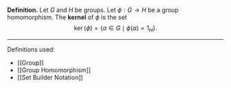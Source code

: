 **Definition.** Let $G$ and $H$ be groups. Let $\phi:G\to H$ be a group homomorphism. The **kernel** of $\phi$ is the set $$\ker(\phi)=\{a\in G\mid \phi(a)=1_{H}\}.$$
***
Definitions used:
- [[Group]]
- [[Group Homomorphism]]
- [[Set Builder Notation]]